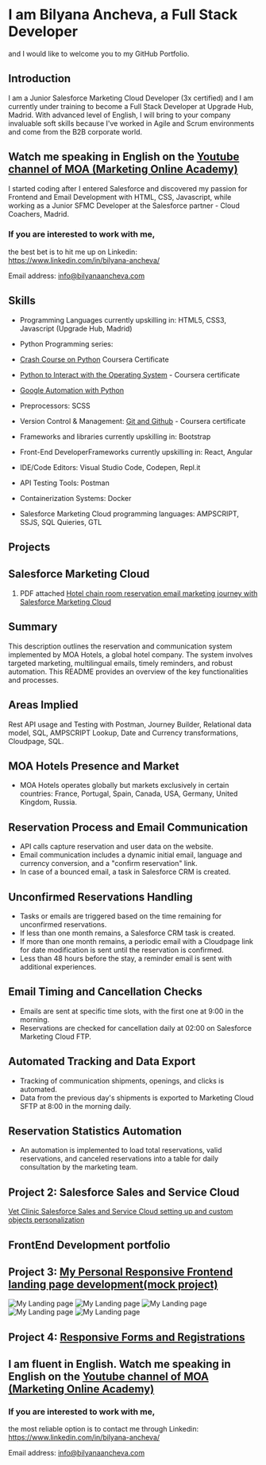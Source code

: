 # I am Bilyana Ancheva, a Full Stack Developer
and I would like to welcome you to my GitHub Portfolio.

## Introduction

I am a Junior Salesforce Marketing Cloud Developer (3x certified) 
and I am currently under training to become a Full Stack Developer at Upgrade Hub, Madrid.
With advanced level of English, I will bring to your company invaluable soft skills because I've worked in Agile and Scrum environments and come from the B2B corporate world.
## Watch me speaking in English on the [Youtube channel of MOA (Marketing Online Academy)](https://www.youtube.com/watch?v=u8LV0w3HrDI)

I started coding after I entered Salesforce and discovered my passion for Frontend and Email Development with HTML, CSS, Javascript,
while working as a Junior SFMC Developer at the Salesforce partner - Cloud Coachers, Madrid.

### If you are interested to work with me, 
the best bet is to hit me up on Linkedin: https://www.linkedin.com/in/bilyana-ancheva/

Email address: info@bilyanaancheva.com

## Skills
- Programming Languages currently upskilling in: HTML5, CSS3, Javascript  (Upgrade Hub, Madrid)
  
- Python Programming series: 
- [Crash Course on Python](https://www.coursera.org/account/accomplishments/verify/AYQUHSPKNFQK) Coursera Certificate
- [Python to Interact with the Operating System](https://www.coursera.org/account/accomplishments/verify/856BECU7X4KB) - Coursera certificate
- [Google Automation with Python](https://www.coursera.org/account/accomplishments/professional-cert/ZXMM25G67E73)
- Preprocessors: SCSS
- Version Control & Management: [Git and Github](https://www.coursera.org/account/accomplishments/verify/FCTQU2NWDZKY) - Coursera certificate
- Frameworks and libraries currently upskilling in: Bootstrap
- Front-End DeveloperFrameworks currently upskilling in: React, Angular
- IDE/Code Editors: Visual Studio Code, Codepen, Repl.it
- API Testing Tools: Postman
- Containerization Systems: Docker
- Salesforce Marketing Cloud programming languages: AMPSCRIPT, SSJS, SQL Quieries, GTL

## Projects
## Salesforce Marketing Cloud
1. PDF attached [Hotel chain room reservation email marketing journey with Salesforce Marketing Cloud ](https://docs.google.com/document/d/1HgVFumFAqz3yVIDk9XMr3QdJu9MnMYAW87Um05sJoXw/edit?usp=sharing)
## Summary
This description outlines the reservation and communication system implemented by MOA Hotels, a global hotel company. The system involves targeted marketing, multilingual emails, timely reminders, and robust automation. This README provides an overview of the key functionalities and processes.

## Areas Implied
Rest API usage and Testing with Postman, Journey Builder, Relational data model, SQL, AMPSCRIPT Lookup, Date and Currency transformations, Cloudpage, SQL.

## MOA Hotels Presence and Market
- MOA Hotels operates globally but markets exclusively in certain countries: France, Portugal, Spain, Canada, USA, Germany, United Kingdom, Russia.

## Reservation Process and Email Communication
- API calls capture reservation and user data on the website.
- Email communication includes a dynamic initial email, language and currency conversion, and a "confirm reservation" link.
- In case of a bounced email, a task in Salesforce CRM is created.

## Unconfirmed Reservations Handling
- Tasks or emails are triggered based on the time remaining for unconfirmed reservations.
- If less than one month remains, a Salesforce CRM task is created.
- If more than one month remains, a periodic email with a Cloudpage link for date modification is sent until the reservation is confirmed.
- Less than 48 hours before the stay, a reminder email is sent with additional experiences.

## Email Timing and Cancellation Checks
- Emails are sent at specific time slots, with the first one at 9:00 in the morning.
- Reservations are checked for cancellation daily at 02:00 on Salesforce Marketing Cloud FTP.

## Automated Tracking and Data Export
- Tracking of communication shipments, openings, and clicks is automated.
- Data from the previous day's shipments is exported to Marketing Cloud SFTP at 8:00 in the morning daily.

## Reservation Statistics Automation
- An automation is implemented to load total reservations, valid reservations, and canceled reservations into a table for daily consultation by the marketing team.


## Project 2: Salesforce Sales and Service Cloud
[Vet Clinic Salesforce Sales and Service Cloud setting up and custom objects personalization](https://docs.google.com/presentation/d/16vo-xnHKIr2Vf2mC2w89NpbKoNRy_-WgGkfz3WpPHGc/edit?usp=sharing)

## FrontEnd Development portfolio
## Project 3: [My Personal Responsive Frontend landing page development(mock project)](https://github.com/ba23-python/bilyanaancheva.github.io)
   
![My Landing page](Assets/My-Landing-screenshot1.PNG)
![My Landing page](Assets/My-Landing-screenshot2.PNG)
![My Landing page](Assets/My-Landing-screenshot3.PNG)
![My Landing page](Assets/My-Landing-screenshot4.PNG)
![My Landing page](Assets/My-Landing-screenshot5.PNG)

## Project 4: [Responsive Forms and Registrations](https://github.com/ba23-python/UpgradeHub/tree/master/Responsive%20Forms%20and%20Registrations)

## I am fluent in English. Watch me speaking in English on the [Youtube channel of MOA (Marketing Online Academy)](https://www.youtube.com/watch?v=u8LV0w3HrDI)

### If you are interested to work with me, 
the most reliable option is to contact me through Linkedin: https://www.linkedin.com/in/bilyana-ancheva/

Email address: info@bilyanaancheva.com


